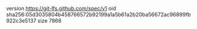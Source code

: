 version https://git-lfs.github.com/spec/v1
oid sha256:05d3035804b458766572b92199a1a5b61a2b20ba56672ac96899fb922c3e5137
size 7868
